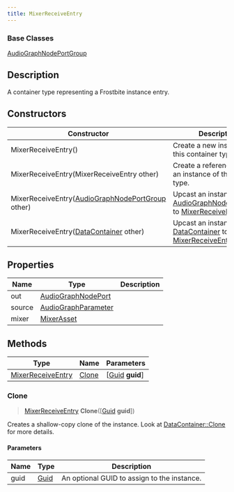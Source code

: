```yaml
---
title: MixerReceiveEntry
---
```

### Base Classes

[AudioGraphNodePortGroup](AudioGraphNodePortGroup)

## Description

A container type representing a Frostbite instance entry.

## Constructors

| Constructor                                                                  | Description                                                                                                               |
| ---------------------------------------------------------------------------- | ------------------------------------------------------------------------------------------------------------------------- |
| MixerReceiveEntry()                                                          | Create a new instance of this container type.                                                                             |
| MixerReceiveEntry(MixerReceiveEntry other)                                   | Create a reference copy of an instance of the same type.                                                                  |
| MixerReceiveEntry([AudioGraphNodePortGroup](AudioGraphNodePortGroup) other)  | Upcast an instance of type [AudioGraphNodePortGroup](AudioGraphNodePortGroup) to [MixerReceiveEntry](MixerReceiveEntry).  |
| MixerReceiveEntry([DataContainer](/vext/ref/shared/class/datacontainer) other) | Upcast an instance of type [DataContainer](/vext/ref/shared/class/datacontainer) to [MixerReceiveEntry](MixerReceiveEntry). |

## Properties

| Name   | Type                                       | Description |
| ------ | ------------------------------------------ | ----------- |
| out    | [AudioGraphNodePort](AudioGraphNodePort)   |             |
| source | [AudioGraphParameter](AudioGraphParameter) |             |
| mixer  | [MixerAsset](MixerAsset)                   |             |

## Methods

| Type                                   | Name            | Parameters                                     |
| -------------------------------------- | --------------- | ---------------------------------------------- |
| [MixerReceiveEntry](MixerReceiveEntry) | [Clone](#clone) | \[[Guid](/vext/ref/shared/class/guid) **guid**\] |

### Clone

> [MixerReceiveEntry](MixerReceiveEntry) **Clone**(\[[Guid](/vext/ref/shared/class/guid) **guid**\])

Creates a shallow-copy clone of the instance. Look at [DataContainer::Clone](/vext/ref/shared/class/datacontainer#clone) for more details.

#### Parameters

| Name | Type         | Description                                 |
| ---- | ------------ | ------------------------------------------- |
| guid | [Guid](Guid) | An optional GUID to assign to the instance. |
